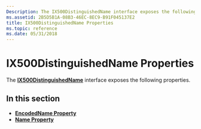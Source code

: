 ```yaml
---
Description: The IX500DistinguishedName interface exposes the following properties.
ms.assetid: 2B5D5B1A-08B3-46EC-8EC9-B91F045137E2
title: IX500DistinguishedName Properties
ms.topic: reference
ms.date: 05/31/2018
---
```


# IX500DistinguishedName Properties

The [**IX500DistinguishedName**](/windows/desktop/api/CertEnroll/nn-certenroll-ix500distinguishedname) interface exposes the following properties.

## In this section

-   [**EncodedName Property**](/windows/desktop/api/CertEnroll/nf-certenroll-ix500distinguishedname-get_encodedname)
-   [**Name Property**](/windows/desktop/api/CertEnroll/nf-certenroll-ix500distinguishedname-get_name)

 

 



